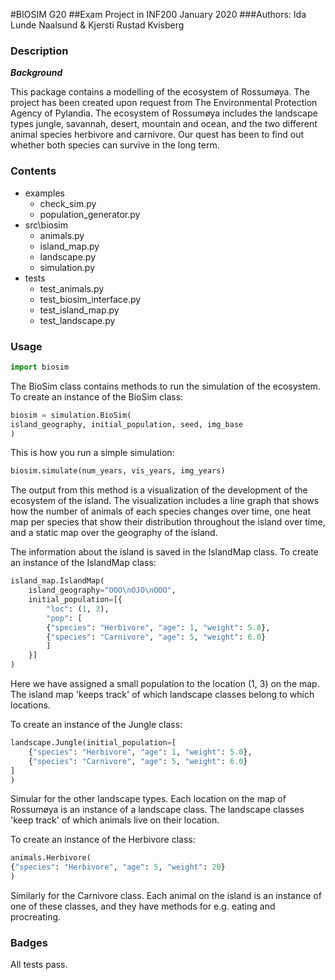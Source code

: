 #BIOSIM G20
##Exam Project in INF200 January 2020
###Authors: Ida Lunde Naalsund & Kjersti Rustad Kvisberg

### Description
***Background***

This package contains a modelling of the ecosystem of Rossumøya. The project
has been created upon request from The Environmental Protection Agency of 
Pylandia.
The ecosystem of Rossumøya includes the landscape types jungle, savannah, 
desert, mountain and ocean, and the two different animal species herbivore and 
carnivore.
Our quest has been to find out whether both species can survive in the long
term. 

### Contents
- examples
    * check_sim.py
    * population_generator.py
- src\biosim
    * animals.py
    * island_map.py
    * landscape.py
    * simulation.py
- tests
    * test_animals.py
    * test_biosim_interface.py
    * test_island_map.py
    * test_landscape.py

### Usage
```python
import biosim
```

The BioSim class contains methods to run the simulation of the ecosystem.
To create an instance of the BioSim class:
```python
biosim = simulation.BioSim(
island_geography, initial_population, seed, img_base
)
```

This is how you run a simple simulation:
```python
biosim.simulate(num_years, vis_years, img_years)
```
The output from this method is a visualization of the development of
the ecosystem of the island. The visualization includes a line graph that 
shows how the number of animals of each species changes over time, one heat
map per species that show their distribution throughout the island over time,
and a static map over the geography of the island. 

The information about the island is saved in the IslandMap class.
To create an instance of the IslandMap class:
```python
island_map.IslandMap(
    island_geography="OOO\nOJO\nOOO", 
    initial_population=[{
        "loc": (1, 3),
        "pop": [
        {"species": "Herbivore", "age": 1, "weight": 5.0},
        {"species": "Carnivore", "age": 5, "weight": 6.0}
        ]
    }]
)
```
Here we have assigned a small population to the location (1, 3) on the map.
The island map 'keeps track' of which landscape classes belong to 
which locations.

To create an instance of the Jungle class:
```python
landscape.Jungle(initial_population=[
    {"species": "Herbivore", "age": 1, "weight": 5.0},
    {"species": "Carnivore", "age": 5, "weight": 6.0}
]
)
```
Simular for the other landscape types. 
Each location on the map of Rossumøya is an instance of a landscape class. 
The landscape classes 'keep track' of which animals live on their location.

To create an instance of the Herbivore class:
```python
animals.Herbivore(
{"species": "Herbivore", "age": 5, "weight": 20}
)
```
Similarly for the Carnivore class. Each animal on the island is an instance of
one of these classes, and they have methods for e.g. eating and procreating.

### Badges
All tests pass.
